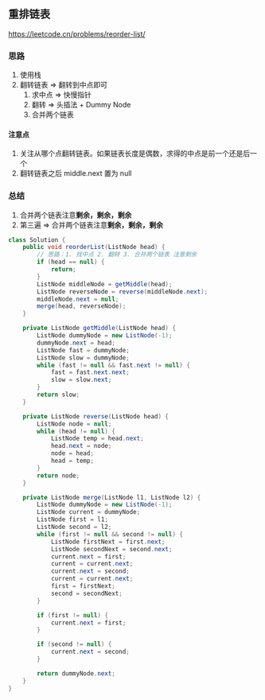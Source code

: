 ## 重排链表

<https://leetcode.cn/problems/reorder-list/>

### 思路

1. 使用栈
2. 翻转链表 => 翻转到中点即可
    1. 求中点 => 快慢指针
    2. 翻转 => 头插法 + Dummy Node
    3. 合并两个链表

#### 注意点

1. 关注从哪个点翻转链表。如果链表长度是偶数，求得的中点是前一个还是后一个
2. 翻转链表之后 middle.next 置为 null

### 总结

1. 合并两个链表注意**剩余，剩余，剩余**
2. 第三遍 => 合并两个链表注意**剩余，剩余，剩余**

```java
class Solution {
    public void reorderList(ListNode head) {
        // 思路：1. 找中点 2. 翻转 3. 合并两个链表 注意剩余
        if (head == null) {
            return;
        }
        ListNode middleNode = getMiddle(head);
        ListNode reverseNode = reverse(middleNode.next);
        middleNode.next = null;
        merge(head, reverseNode);
    }

    private ListNode getMiddle(ListNode head) {
        ListNode dummyNode = new ListNode(-1);
        dummyNode.next = head;
        ListNode fast = dummyNode;
        ListNode slow = dummyNode;
        while (fast != null && fast.next != null) {
            fast = fast.next.next;
            slow = slow.next;
        }
        return slow;
    }

    private ListNode reverse(ListNode head) {
        ListNode node = null;
        while (head != null) {
            ListNode temp = head.next;
            head.next = node;
            node = head;
            head = temp;
        }
        return node;
    }

    private ListNode merge(ListNode l1, ListNode l2) {
        ListNode dummyNode = new ListNode(-1);
        ListNode current = dummyNode;
        ListNode first = l1;
        ListNode second = l2;
        while (first != null && second != null) {
            ListNode firstNext = first.next;
            ListNode secondNext = second.next;
            current.next = first;
            current = current.next;
            current.next = second;
            current = current.next;
            first = firstNext;
            second = secondNext;
        }

        if (first != null) {
            current.next = first;
        }

        if (second != null) {
            current.next = second;
        }

        return dummyNode.next;
    }
}
```
